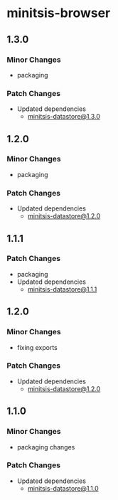 # minitsis-browser

## 1.3.0

### Minor Changes

- packaging

### Patch Changes

- Updated dependencies
  - minitsis-datastore@1.3.0

## 1.2.0

### Minor Changes

- packaging

### Patch Changes

- Updated dependencies
  - minitsis-datastore@1.2.0

## 1.1.1

### Patch Changes

- packaging
- Updated dependencies
  - minitsis-datastore@1.1.1

## 1.2.0

### Minor Changes

- fixing exports

### Patch Changes

- Updated dependencies
  - minitsis-datastore@1.2.0

## 1.1.0

### Minor Changes

- packaging changes

### Patch Changes

- Updated dependencies
  - minitsis-datastore@1.1.0
